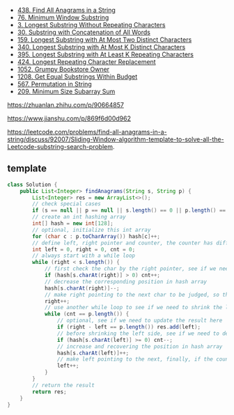 <!-- GFM-TOC -->
* [438. Find All Anagrams in a String](https://github.com/yhx89757/CS-Notes/blob/master/notes/438.%20Find%20All%20Anagrams%20in%20a%20String.md)
* [76. Minimum Window Substring](https://github.com/yhx89757/CS-Notes/blob/master/notes/76.%20Minimum%20Window%20Substring.md)
* [3. Longest Substring Without Repeating Characters](https://github.com/yhx89757/CS-Notes/blob/master/notes/3.%20Longest%20Substring%20Without%20Repeating%20Characters.md)
* [30. Substring with Concatenation of All Words](https://github.com/yhx89757/CS-Notes/blob/master/notes/30.%20Substring%20with%20Concatenation%20of%20All%20Words.md)
* [159. Longest Substring with At Most Two Distinct Characters](https://github.com/yhx89757/CS-Notes/edit/master/notes/159.%20Longest%20Substring%20with%20At%20Most%20Two%20Distinct%20Characters.md)
* [340. Longest Substring with At Most K Distinct Characters](https://github.com/yhx89757/CS-Notes/edit/master/notes/340.%20Longest%20Substring%20with%20At%20Most%20K%20Distinct%20Characters.md)
* [395. Longest Substring with At Least K Repeating Characters](https://github.com/yhx89757/CS-Notes/blob/master/notes/395.%20Longest%20Substring%20with%20At%20Least%20K%20Repeating%20Characters.md)
* [424. Longest Repeating Character Replacement](https://github.com/yhx89757/CS-Notes/blob/master/notes/424.%20Longest%20Repeating%20Character%20Replacement.md)
* [1052. Grumpy Bookstore Owner](https://github.com/yhx89757/CS-Notes/blob/master/notes/1052.%20Grumpy%20Bookstore%20Owner.md)
* [1208. Get Equal Substrings Within Budget](https://github.com/yhx89757/CS-Notes/blob/master/notes/1208.%20Get%20Equal%20Substrings%20Within%20Budget.md)
* [567. Permutation in String](https://github.com/yhx89757/CS-Notes/blob/master/notes/567.%20Permutation%20in%20String.md)
* [209. Minimum Size Subarray Sum](https://github.com/yhx89757/CS-Notes/edit/master/notes/209.%20Minimum%20Size%20Subarray%20Sum.md)
<!-- GFM-TOC -->

https://zhuanlan.zhihu.com/p/90664857

https://www.jianshu.com/p/869f6d00d962

https://leetcode.com/problems/find-all-anagrams-in-a-string/discuss/92007/Sliding-Window-algorithm-template-to-solve-all-the-Leetcode-substring-search-problem.


## template
```java
class Solution {
    public List<Integer> findAnagrams(String s, String p) {
        List<Integer> res = new ArrayList<>();
        // check special cases
        if (s == null || p == null || s.length() == 0 || p.length() == 0) return res;
        // create an int hashing array
        int[] hash = new int[128];
        // optional, initialize this int array
        for (char c : p.toCharArray()) hash[c]++;
        // define left, right pointer and counter, the counter has different meaning in different questions
        int left = 0, right = 0, cnt = 0;
        // always start with a while loop
        while (right < s.length()) {
            // first check the char by the right pointer, see if we need to increase the counter
            if (hash[s.charAt(right)] > 0) cnt++;
            // decrease the corresponding position in hash array
            hash[s.charAt(right)]--;
            // make right pointing to the next char to be judged, so the window is [left, right) beyond this point
            right++;
            // use another while loop to see if we need to shrink the left side of the window by checking the counter
            while (cnt == p.length()) {
                // optional, see if we need to update the result here
                if (right - left == p.length()) res.add(left);
                // before shrinking the left side, see if we need to decrease the counter
                if (hash[s.charAt(left)] >= 0) cnt--;
                // increase and recovering the position in hash array
                hash[s.charAt(left)]++;
                // make left pointing to the next, finally, if the counter is back to normal, we will be pointing to the valid char
                left++;
            }
        }
        // return the result
        return res;
    }
}
```

